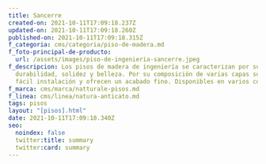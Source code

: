 ```yaml
---
title: Sancerre
created-on: 2021-10-11T17:09:18.237Z
updated-on: 2021-10-11T17:09:18.260Z
published-on: 2021-10-11T17:09:18.315Z
f_categoria: cms/categoria/piso-de-madera.md
f_foto-principal-de-producto:
  url: /assets/images/piso-de-ingenieria-sancerre.jpeg
f_descripcion: Los pisos de madera de ingeniería se caracterizan por su
  durabilidad, solidez y belleza. Por su composición de varias capas son de
  fácil instalación y ofrecen un acabado fino. Disponibles en varios colores.
f_marca: cms/marca/natturale-pisos.md
f_linea: cms/linea/natura-anticato.md
tags: pisos
layout: "[pisos].html"
date: 2021-10-11T17:09:18.340Z
seo:
  noindex: false
  twitter:title: summary
  twitter:card: summary
---
```

